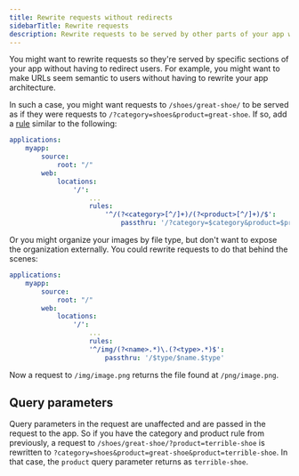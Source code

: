 ```yaml
---
title: Rewrite requests without redirects
sidebarTitle: Rewrite requests
description: Rewrite requests to be served by other parts of your app without directing users.
---
```


You might want to rewrite requests so they're served by specific sections of your app
without having to redirect users.
For example, you might want to make URLs seem semantic to users without having to rewrite your app architecture.

In such a case, you might want requests to `/shoes/great-shoe/` to be served
as if they were requests to `/?category=shoes&product=great-shoe`.
If so, add a [rule](/create-apps/app-reference/builtin-image.md#rules) similar to the following:

```yaml {configFile="app"}
applications:
    myapp:
        source:
            root: "/"
        web:
            locations:
                '/':
                    ...
                    rules:
                        '^/(?<category>[^/]+)/(?<product>[^/]+)/$':
                            passthru: '/?category=$category&product=$product'
```

Or you might organize your images by file type, but don't want to expose the organization externally.
You could rewrite requests to do that behind the scenes:

```yaml {configFile="app"}
applications:
    myapp:
        source:
            root: "/"
        web:
            locations:
                '/':
                    ...
                    rules:
                    '^/img/(?<name>.*)\.(?<type>.*)$':
                        passthru: '/$type/$name.$type'
```

Now a request to `/img/image.png` returns the file found at `/png/image.png`.

## Query parameters

Query parameters in the request are unaffected and are passed in the request to the app.
So if you have the category and product rule from previously, a request to `/shoes/great-shoe/?product=terrible-shoe`
is rewritten to `?category=shoes&product=great-shoe&product=terrible-shoe`.
In that case, the `product` query parameter returns as `terrible-shoe`.
